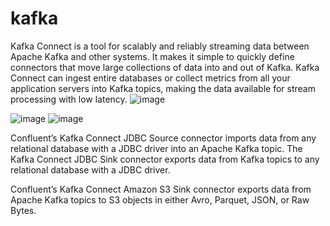 # kafka

Kafka Connect is a tool for scalably and reliably streaming data between Apache Kafka and other systems. It makes it simple to quickly define connectors that move large collections of data into and out of Kafka. Kafka Connect can ingest entire databases or collect metrics from all your application servers into Kafka topics, making the data available for stream processing with low latency. 
![image](https://user-images.githubusercontent.com/36766101/166189095-2d6ef7ef-b306-43f6-9216-a677347e8873.png)

![image](https://user-images.githubusercontent.com/36766101/166188118-ac96f7c8-a195-4288-b826-057eca18a81b.png)
![image](https://user-images.githubusercontent.com/36766101/166188243-cc326424-3e70-406e-9647-caee9d41b4b7.png)

Confluent’s Kafka Connect JDBC Source connector imports data from any relational database with a JDBC driver into an Apache Kafka topic. The Kafka Connect JDBC Sink connector exports data from Kafka topics to any relational database with a JDBC driver.


Confluent’s Kafka Connect Amazon S3 Sink connector exports data from Apache Kafka topics to S3 objects in either Avro, Parquet, JSON, or Raw Bytes.
